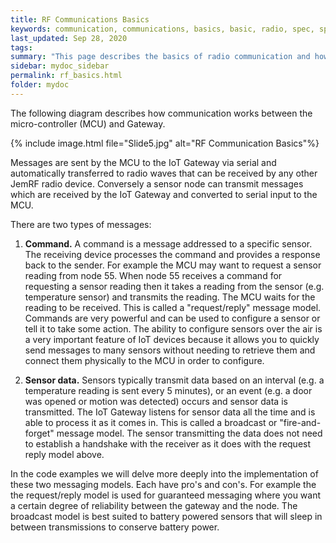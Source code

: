```yaml
---
title: RF Communications Basics
keywords: communication, communications, basics, basic, radio, spec, specification, protocol
last_updated: Sep 28, 2020
tags: 
summary: "This page describes the basics of radio communication and how data is communicated between RF devices"
sidebar: mydoc_sidebar
permalink: rf_basics.html
folder: mydoc
---
```


The following diagram describes how communication works between the micro-controller (MCU) and Gateway.

{% include image.html file="Slide5.jpg" alt="RF Communication Basics"%}

Messages are sent by the MCU to the IoT Gateway via serial and automatically transferred to radio waves that can be received by any other JemRF radio device. Conversely a sensor node can transmit messages which are received by the IoT Gateway and converted to serial input to the MCU. 

There are two types of messages:

1. **Command.** A command is a message addressed to a specific sensor. The receiving device processes the command and provides a response back to the sender. For example the MCU may want to request a sensor reading from node 55. When node 55 receives a command for requesting a sensor reading then it takes a reading from the sensor (e.g. temperature sensor) and transmits the reading. The MCU waits for the reading to be received. This is called a "request/reply" message model. Commands are very powerful and can be used to configure a sensor or tell it to take some action. The ability to configure sensors over the air is a very important feature of IoT devices because it allows you to quickly send messages to many sensors without needing to retrieve them and connect them physically to the MCU in order to configure. 

2. **Sensor data.** Sensors typically transmit data based on an interval (e.g. a temperature reading is sent every 5 minutes), or an event (e.g. a door was opened or motion was detected) occurs and sensor data is transmitted. The IoT Gateway listens for sensor data all the time and is able to process it as it comes in. This is called a broadcast or "fire-and-forget" message model. The sensor transmitting the data does not need to establish a handshake with the receiver as it does with the request reply model above. 

In the code examples we will delve more deeply into the implementation of these two messaging models. Each have pro's and con's. For example the the request/reply model is used for guaranteed messaging where you want a certain degree of reliability between the gateway and the node. The broadcast model is best suited to battery powered sensors that will sleep in between transmissions to conserve battery power.    


       
